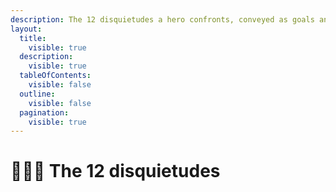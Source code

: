 ```yaml
---
description: The 12 disquietudes a hero confronts, conveyed as goals and obstacles.
layout:
  title:
    visible: true
  description:
    visible: true
  tableOfContents:
    visible: false
  outline:
    visible: false
  pagination:
    visible: true
---
```


# 🦹🏽‍♀️ The 12 disquietudes

